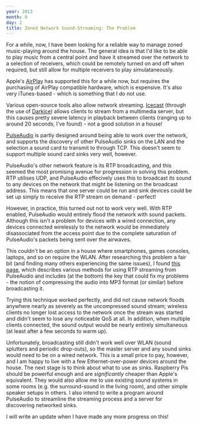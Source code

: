 ```yaml
---
year: 2013
month: 9
day: 2
title: Zoned Network Sound-Streaming: The Problem
---
```


<p>For a while, now, I have been looking for a reliable way to manage zoned music-playing around the house. The general idea is that I'd like to be able to play music from a central point and have it streamed over the network to a selection of receivers, which could be remotely turned on and off when required, but still allow for multiple receivers to play simulataneously.</p>
<p>Apple's <a href="http://www.apple.com/uk/airplay/" target="_blank">AirPlay</a> has supported this for a while now, but requires the purchasing of AirPlay compatible hardware, which is expensive. It's also very iTunes-based - which is something that I do not use.</p>
<p>Various open-source tools also allow network streaming. <a href="http://www.icecast.org/" target="_blank">Icecast</a> (through the use of <a href="https://code.google.com/p/darkice/" target="_blank">Darkice</a>) allows clients to stream from a multimedia server, but this causes pretty severe latency in playback between clients (ranging up to around 20 seconds, I've found) - not a good solution in a house!</p>
<p><a href="http://www.freedesktop.org/wiki/Software/PulseAudio/" target="_blank">PulseAudio</a> is partly designed around being able to work over the network, and supports the discovery of other PulseAudio sinks on the LAN and the selection a sound card to transmit to through TCP. This doesn't seem to support multiple sound card sinks very well, however.</p>
<p>PulseAudio's other network feature is its RTP broadcasting, and this seemed the most promising avenue for progression in solving this problem. RTP utilises UDP, and PulseAudio effecively uses this to broadcast its sound to any devices on the network that might be listening on the broadcast address. This means that one server could be run and sink devices could be set up simply to receive the RTP stream on demand - perfect!</p>
<p>However, in practice, this turned out not to work very well. With RTP enabled, PulseAudio would entirely flood the network with sound packets. Although this isn't a problem for devices with a wired connection, any devices connected wirelessly to the network would be immediately disassociated from the access point due to the complete saturation of PulseAudio's packets being sent over the airwaves.</p>
<p>This couldn't be an option in a house where smartphones, games consoles, laptops, and so on require the WLAN. After researching this problem a fair bit (and finding many others experiencing the same issues), I found <a href="http://www.freedesktop.org/wiki/Software/PulseAudio/Documentation/User/Network/RTP/" target="_blank">this page</a>, which describes various methods for using RTP streaming from PulseAudio and includes (at the bottom) the key that could fix my problems - the notion of compressing the audio into MP3 format (or similar) before broadcasting it.</p>
<p>Trying this technique worked perfectly, and did not cause network floods anywhere nearly as severely as the uncompressed sound stream; wireless clients no longer lost access to the network once the stream was started and didn't seem to lose any noticeable QoS at all. In addition, when multiple clients connected, the sound output would be nearly entirely simultaneous (at least after a few seconds to warm up).</p>
<p>Unfortunately, broadcasting still didn't work well over WLAN (sound splutters and periodic drop-outs), so the master server and any sound sinks would need to be on a wired network. This is a small price to pay, however, and I am happy to live with a few Ethernet-over-power devices around the house. The next stage is to think about what to use as sinks. Raspberry Pis should be powerful enough and are <i>significantly</i> cheaper than Apple's equivalent. They would also allow me to use existing sound systems in some rooms (e.g. the surround-sound in the living room), and other simple speaker setups in others. I also intend to write a program around PulseAudio to streamline the streaming process and a server for discovering networked sinks.</p>
<p>I will write an update when I have made any more progress on this!</p>